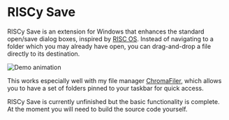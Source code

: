# RISCy Save

RISCy Save is an extension for Windows that enhances the standard open/save dialog boxes, inspired by [RISC OS](https://en.wikipedia.org/wiki/RISC_OS). Instead of navigating to a folder which you may already have open, you can drag-and-drop a file directly to its destination.

![Demo animation](https://user-images.githubusercontent.com/8228102/206887475-4401dc6f-9ca8-4516-ad5a-25ee8c1385ce.gif)

This works especially well with my file manager [ChromaFiler](https://chroma.zone/chromafiler/), which allows you to have a set of folders pinned to your taskbar for quick access.

RISCy Save is currently unfinished but the basic functionality is complete. At the moment you will need to build the source code yourself.
